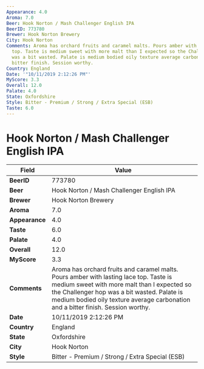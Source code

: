 ```yaml
---
Appearance: 4.0
Aroma: 7.0
Beer: Hook Norton / Mash Challenger English IPA
BeerID: 773780
Brewer: Hook Norton Brewery
City: Hook Norton
Comments: Aroma has orchard fruits and caramel malts. Pours amber with lasting lace
  top. Taste is medium sweet with more malt than I expected so the Challenger hop
  was a bit wasted. Palate is medium bodied oily texture average carbonation and a
  bitter finish. Session worthy.
Country: England
Date: '"10/11/2019 2:12:26 PM"'
MyScore: 3.3
Overall: 12.0
Palate: 4.0
State: Oxfordshire
Style: Bitter - Premium / Strong / Extra Special (ESB)
Taste: 6.0
---
```


# Hook Norton / Mash Challenger English IPA

| Field         | Value |
|---------------|-------|
| **BeerID** | 773780 |
| **Beer** | Hook Norton / Mash Challenger English IPA |
| **Brewer** | Hook Norton Brewery |
| **Aroma** | 7.0 |
| **Appearance** | 4.0 |
| **Taste** | 6.0 |
| **Palate** | 4.0 |
| **Overall** | 12.0 |
| **MyScore** | 3.3 |
| **Comments** | Aroma has orchard fruits and caramel malts. Pours amber with lasting lace top. Taste is medium sweet with more malt than I expected so the Challenger hop was a bit wasted. Palate is medium bodied oily texture average carbonation and a bitter finish. Session worthy. |
| **Date** | 10/11/2019 2:12:26 PM |
| **Country** | England |
| **State** | Oxfordshire |
| **City** | Hook Norton |
| **Style** | Bitter - Premium / Strong / Extra Special (ESB) |
